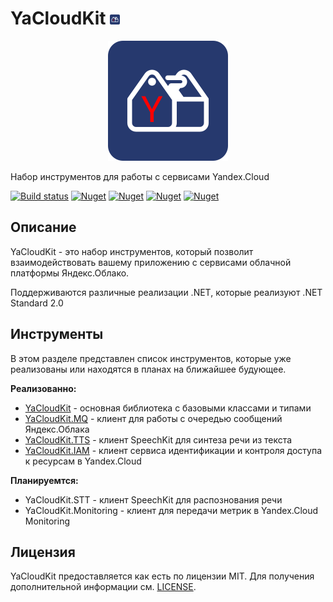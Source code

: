 # YaCloudKit ![](./Assets/icon-main.png)
<p align="center">
    <img src="./Assets/logo-main.png">
</p>
Набор инструментов для работы с сервисами Yandex.Cloud

[![Build status](https://ci.appveyor.com/api/projects/status/dvorvf11kanlyai1?svg=true)](https://ci.appveyor.com/project/gkurbesov/yacloudkit)
[![Nuget](https://img.shields.io/nuget/v/YaCloudKit.Core?label=Core)](https://www.nuget.org/packages/YaCloudKit.Core)
[![Nuget](https://img.shields.io/nuget/v/YaCloudKit.MQ?label=MQ)](https://www.nuget.org/packages/YaCloudKit.MQ)
[![Nuget](https://img.shields.io/nuget/v/YaCloudKit.TTS?label=TTS)](https://www.nuget.org/packages/YaCloudKit.TTS)
[![Nuget](https://img.shields.io/nuget/v/YaCloudKit.IAM?label=IAM)](https://www.nuget.org/packages/YaCloudKit.IAM)
## Описание
YaCloudKit - это набор инструментов, который позволит взаимодействовать вашему приложению с сервисами облачной платформы Яндекс.Облако.

Поддерживаются различные реализации .NET, которые реализуют .NET Standard 2.0

## Инструменты
В этом разделе представлен список инструментов, которые уже реализованы или находятся в планах на ближайшее будующее.

**Реализованно:**
- [YaCloudKit](./YaCloudKit.Core) - основная библиотека с базовыми классами и типами
- [YaCloudKit.MQ](./YaCloudKit.MQ) - клиент для работы с очередью сообщений Яндекс.Облака
- [YaCloudKit.TTS](./YaCloudKit.TTS) - клиент SpeechKit для синтеза речи из текста
- [YaCloudKit.IAM](./YaCloudKit.IAM) - клиент сервиса идентификации и контроля доступа к ресурсам в Yandex.Cloud

**Планируемтся:**
- YaCloudKit.STT - клиент SpeechKit для распознования речи
- YaCloudKit.Monitoring - клиент для передачи метрик в Yandex.Cloud Monitoring

## Лицензия
YaCloudKit предоставляется как есть по лицензии MIT. Для получения дополнительной информации см. [LICENSE](./LICENSE).

